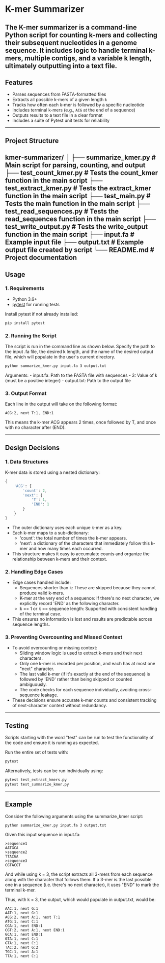 # K-mer Summarizer
The K-mer summarizer is a command-line Python script for counting k-mers and collecting their subsequent nucleotides in a genome sequence.  It includes logic to handle terminal k-mers, multiple contigs, and a variable k length, ultimately outputting into a text file.
------------
## Features
- Parses sequences from FASTA-formatted files
- Extracts all possible k-mers of a given length `k`
- Tracks how often each k-mer is followed by a specific nucleotide
- Includes terminal k-mers (e.g., `ACG` at the end of a sequence)
- Outputs results to a text file in a clear format
- Includes a suite of Pytest unit tests for reliability
------------
## Project Structure
kmer-summarizer/
│
├── summarize_kmer.py       # Main script for parsing, counting, and output
├── test_count_kmer.py      # Tests the count_kmer function in the main script
├── test_extract_kmer.py    # Tests the extract_kmer function in the main script
├── test_main.py            # Tests the main function in the main script
├── test_read_sequences.py  # Tests the read_sequences function in the main script
├── test_write_output.py    # Tests the write_output function in the main script
├── input.fa                # Example input file
├── output.txt              # Example output file created by script
└── README.md               # Project documentation
------------
## Usage
### 1. Requirements
- Python 3.6+
- [pytest](https://docs.pytest.org/en/stable/) for running tests

Install pytest if not already installed:
```bash
pip install pytest
```
### 2. Running the Script
The script is run in the command line as shown below.  Specify the path to the input .fa file, the desired k length, and the name of the desired output file, which will populate in the user's current directory.

```bash
python summarize_kmer.py input.fa 3 output.txt
```
Arguments:
    - input.fa: Path to the FASTA file with sequences
    - 3: Value of k (must be a positive integer)
    - output.txt: Path to the output file

### 3. Output Format
Each line in the output will take on the following format:

```vbnet
ACG:2, next T:1, END:1
```
This means the k-mer ACG appears 2 times, once followed by T, and once with no character after (END).

------------
## Design Decisions
### 1. Data Structures
K-mer data is stored using a nested dictionary:

```python
{
    'ACG': {
        'count': 2,
        'next': {
            'T': 1,
            'END': 1
        }
    }
}
```

- The outer dictionary uses each unique k-mer as a key.
- Each k-mer maps to a sub-dictionary:
    - 'count': the total number of times the k-mer appears.
    - 'next': a dictionary of the characters that immediately follow this k-mer and how many times each occurred.
- This structure makes it easy to accumulate counts and organize the relationship between k-mers and their context.

### 2. Handling Edge Cases
- Edge cases handled include:
    - Sequences shorter than k: These are skipped because they cannot produce valid k-mers.
    - K-mer at the very end of a sequence: If there's no next character, we explicitly record 'END' as the following character.
    - k == 1 or k == sequence length: Supported with consistent handling of the terminal case.
- This ensures no information is lost and results are predictable across sequence lengths.

### 3. Preventing Overcounting and Missed Context
- To avoid overcounting or missing context:
    - Sliding window logic is used to extract k-mers and their next characters.
    - Only one k-mer is recorded per position, and each has at most one "next" character.
    - The last valid k-mer (if it's exactly at the end of the sequence) is followed by 'END' rather than being skipped or counted ambiguously.
    - The code checks for each sequence individually, avoiding cross-sequence leakage.
- These decisions ensure accurate k-mer counts and consistent tracking of next-character context without redundancy.

------------
## Testing
Scripts starting with the word "test" can be run to test the functionality of the code and ensure it is running as expected.

Run the entire set of tests with:
```bash
pytest
```

Alternatively, tests can be run individually using:
```bash
pytest test_extract_kmers.py
pytest test_summarize_kmer.py
```
------------
## Example
Consider the following arguments using the summarize_kmer script:
```bash
python summarize_kmer.py input.fa 3 output.txt
```

Given this input sequence in input.fa:
```fa
>sequence1
AATGCA
>sequence2
TTACGA
>sequence3
CGTACGT
```
And while using k = 3, the script extracts all 3-mers from each sequence along with the character that follows them. If a 3-mer is the last possible one in a sequence (i.e. there's no next character), it uses "END" to mark the terminal k-mer.

Thus, with k = 3, the output, which would populate in output.txt, would be:
```vbnet
AAC:1, next G:1
AAT:1, next G:1
ACG:2, next A:1, next T:1
ATG:1, next C:1
CGA:1, next END:1
CGT:2, next A:1, next END:1
GCA:1, next END:1
GTA:1, next C:1
GTA:1, next C:1
TAC:2, next G:2
TGC:1, next A:1
TTA:1, next C:1
```